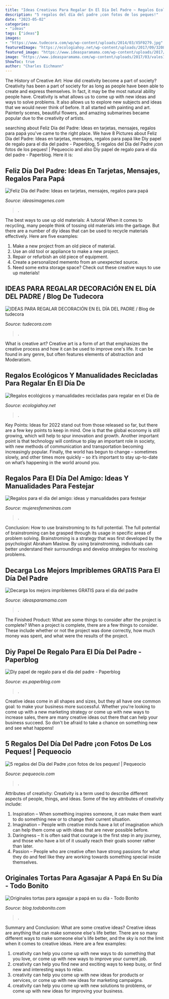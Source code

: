 ```yaml
---
title: "Ideas Creativas Para Regalar En El Día Del Padre ~ Regalos Ecológicos Y Manualidades Recicladas Para Regalar En El Día De"
description: "5 regalos del día del padre ¡con fotos de los peques!"
date: "2023-05-02"
categories:
- "ideas"
tags: ["ideas"]
images:
- "https://www.tudecora.com/wp/wp-content/uploads/2014/03/X5F0279.jpg"
featuredImage: "https://ecologiahoy.net/wp-content/uploads/2017/09/320874f6dd929ad4ba685ad73738c56c-jute-products.jpg"
featured_image: "https://www.ideasparamama.com/wp-content/uploads/2017/03/vales1-791x1024.jpg"
image: "https://www.ideasparamama.com/wp-content/uploads/2017/03/vales1-791x1024.jpg"
ShowToc: true
author: "Charles Eichmann"
---
```



The History of Creative Art: How did creativity become a part of society?
Creativity has been a part of society for as long as people have been able to create and express themselves. In fact, it may be the most natural ability people have. Creativity is what allows us to come up with new ideas and ways to solve problems. It also allows us to explore new subjects and ideas that we would never think of before. It all started with painting and art. Painterly scenes, beautiful flowers, and amazing submarines became popular due to the creativity of artists.

	

		
searching about Feliz Día del Padre: Ideas en tarjetas, mensajes, regalos para papá you've came to the right place. We have 8 Pictures about Feliz Día del Padre: Ideas en tarjetas, mensajes, regalos para papá like Diy papel de regalo para el día del padre - Paperblog, 5 regalos del Día del Padre ¡con fotos de los peques! | Pequeocio and also Diy papel de regalo para el día del padre - Paperblog. Here it is:
		
    
## Feliz Día Del Padre: Ideas En Tarjetas, Mensajes, Regalos Para Papá

<img loading=lazy src="https://ideasimagenes.com/wp-content/uploads/2017/06/MensajesParaPapa27.jpg" onerror="this.onerror=null;this.src='https://tse1.mm.bing.net/th?id=OIP.9NL9lthwLdzT8_sc0IcHpAHaKd&amp;pid=15.1';" alt="Feliz Día del Padre: Ideas en tarjetas, mensajes, regalos para papá">

_Source: ideasimagenes.com_

>. 

	

The best ways to use up old materials: A tutorial
When it comes to recycling, many people think of tossing old materials into the garbage. But there are a number of diy ideas that can be used to recycle materials effectively. Here are five examples:
1. Make a new project from an old piece of material.
2. Use an old tool or appliance to make a new project.
3. Repair or refurbish an old piece of equipment. 
4. Create a personalized memento from an unexpected source.
5. Need some extra storage space? Check out these creative ways to use up materials!

    
## IDEAS PARA REGALAR DECORACIÓN EN EL DÍA DEL PADRE / Blog De Tudecora

<img loading=lazy src="https://www.tudecora.com/wp/wp-content/uploads/2014/03/X5F0279.jpg" onerror="this.onerror=null;this.src='https://tse4.mm.bing.net/th?id=OIP.WRLOtQJl4sJyOJJ2bA8NjgHaLH&amp;pid=15.1';" alt="IDEAS PARA REGALAR DECORACIÓN EN EL DÍA DEL PADRE / Blog de tudecora">

_Source: tudecora.com_

>. 

	

What is creative art?
Creative art is a form of art that emphasizes the creative process and how it can be used to improve one's life. It can be found in any genre, but often features elements of abstraction and Moderatism.

    
## Regalos Ecológicos Y Manualidades Recicladas Para Regalar En El Día De

<img loading=lazy src="https://ecologiahoy.net/wp-content/uploads/2017/09/320874f6dd929ad4ba685ad73738c56c-jute-products.jpg" onerror="this.onerror=null;this.src='https://tse2.mm.bing.net/th?id=OIP.GQ_2s0km9gzK7_8Qyd120AHaJ4&amp;pid=15.1';" alt="Regalos ecológicos y manualidades recicladas para regalar en el Día de">

_Source: ecologiahoy.net_

>. 

	

Key Points:
Ideas for 2022 stand out from those released so far, but there are a few key points to keep in mind. One is that the global economy is still growing, which will help to spur innovation and growth. Another important point is that technology will continue to play an important role in society, with new methods of communication and transportation becoming increasingly popular. Finally, the world has begun to change – sometimes slowly, and other times more quickly – so it’s important to stay up-to-date on what’s happening in the world around you.

    
## Regalos Para El Día Del Amigo: Ideas Y Manualidades Para Festejar

<img loading=lazy src="https://www.mujeresfemeninas.com/imagenes/hogar/regalo-unico-delicado-para-el-dia-del-amigo-450x450.jpg" onerror="this.onerror=null;this.src='https://tse1.mm.bing.net/th?id=OIP.ox0MGDw19w8Xbod6tIWSGwAAAA&amp;pid=15.1';" alt="Regalos para el día del amigo: ideas y manualidades para festejar">

_Source: mujeresfemeninas.com_

>. 

	

Conclusion: How to use brainstroming to its full potential.
The full potential of brainstroming can be grasped through its usage in specific areas of problem solving. Brainstroming is a strategy that was first developed by the psychologist Abraham Maslow. By using brainstroming, individuals can better understand their surroundings and develop strategies for resolving problems.

    
## Decarga Los Mejors Impriblemes GRATIS Para El Día Del Padre

<img loading=lazy src="https://www.ideasparamama.com/wp-content/uploads/2017/03/vales1-791x1024.jpg" onerror="this.onerror=null;this.src='https://tse1.mm.bing.net/th?id=OIP.528MDnI7dKgnvrIvIcdLFgHaJl&amp;pid=15.1';" alt="Decarga los mejors impriblemes GRATIS para el día del padre">

_Source: ideasparamama.com_

>. 

	

The Finished Product: What are some things to consider after the project is complete?
When a project is complete, there are a few things to consider. These include whether or not the project was done correctly, how much money was spent, and what were the results of the project.

    
## Diy Papel De Regalo Para El Día Del Padre - Paperblog

<img loading=lazy src="http://m1.paperblog.com/i/249/2491991/diy-papel-regalo-el-dia-del-padre-L-DC3vWr.jpeg" onerror="this.onerror=null;this.src='https://tse2.mm.bing.net/th?id=OIP.FMVQKiNcS931P81_6zW7egHaLH&amp;pid=15.1';" alt="Diy papel de regalo para el día del padre - Paperblog">

_Source: es.paperblog.com_

>. 

	

Creative ideas come in all shapes and sizes, but they all have one common goal: to make your business more successful. Whether you're looking to come up with a new marketing strategy or come up with new ways to increase sales, there are many creative ideas out there that can help your business succeed. So don't be afraid to take a chance on something new and see what happens!

    
## 5 Regalos Del Día Del Padre ¡con Fotos De Los Peques! | Pequeocio

<img loading=lazy src="https://www.pequeocio.com/wp-content/uploads/2015/02/regalo-dia-del-padre-3.jpg" onerror="this.onerror=null;this.src='https://tse4.mm.bing.net/th?id=OIP.Okyba6jMh9-2DnR2-3mwZgHaHa&amp;pid=15.1';" alt="5 regalos del Día del Padre ¡con fotos de los peques! | Pequeocio">

_Source: pequeocio.com_

>. 

	

Attributes of creativity:
Creativity is a term used to describe different aspects of people, things, and ideas. Some of the key attributes of creativity include: 
1. Inspiration – When something inspires someone, it can make them want to do something new or to change their current situation.
2. Imagination – People with creative minds have a lot of imagination which can help them come up with ideas that are never possible before. 
3. Daringness – It is often said that courage is the first step in any journey, and those who have a lot of it usually reach their goals sooner rather than later. 
4. Passion – People who are creative often have strong passions for what they do and feel like they are working towards something special inside themselves.

    
## Originales Tortas Para Agasajar A Papá En Su Día - Todo Bonito

<img loading=lazy src="https://static4.todobonito.com/m/2017/05/bdb3e73430105ae13cbd47333b81e9d4.jpg" onerror="this.onerror=null;this.src='https://tse1.mm.bing.net/th?id=OIP.MFXoMzowKRQ1IL8GdmbyEgHaNK&amp;pid=15.1';" alt="Originales tortas para agasajar a papá en su día - Todo Bonito">

_Source: blog.todobonito.com_

>. 

	

Summary and Conclusion: What are some creative ideas?
Creative ideas are anything that can make someone else's life better. There are so many different ways to make someone else's life better, and the sky is not the limit when it comes to creative ideas. Here are a few examples: 
1) creativity can help you come up with new ways to do something that you love, or come up with new ways to improve your current job. 
2) creativity can help you find new and exciting ways to keep busy, or find new and interesting ways to relax. 
3) creativity can help you come up with new ideas for products or services, or come up with new ideas for marketing campaigns. 
4) creativity can help you come up with new solutions to problems, or come up with new ideas for improving your business.

